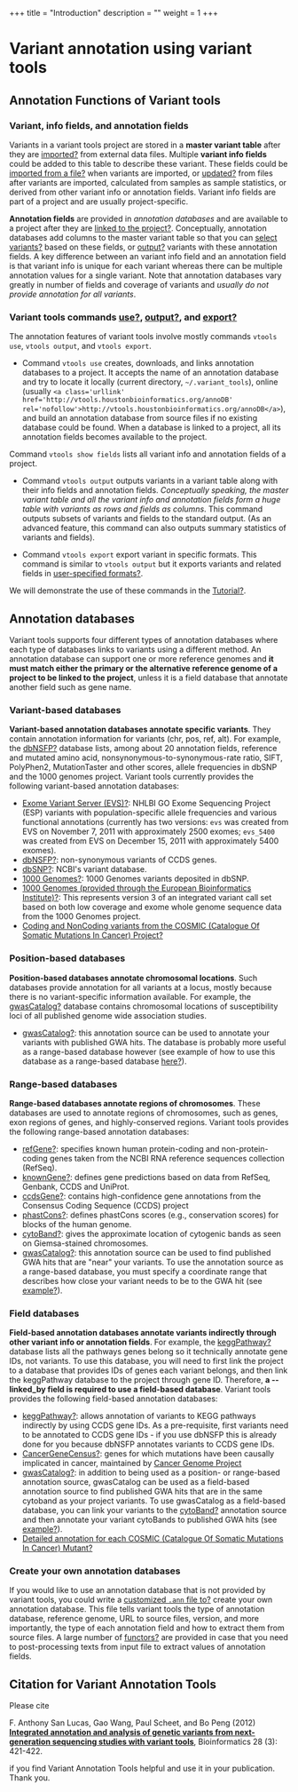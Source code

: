 
+++
title = "Introduction"
description = ""
weight = 1
+++



# Variant annotation using variant tools


## Annotation Functions of Variant tools

### Variant, info fields, and annotation fields

Variants in a variant tools project are stored in a **master variant table** after they are [imported][1][?][1] from external data files. Multiple **variant info fields** could be added to this table to describe these variant. These fields could be [imported from a file][1][?][1] when variants are imported, or [updated][2][?][2] from files after variants are imported, calculated from samples as sample statistics, or derived from other variant info or annotation fields. Variant info fields are part of a project and are usually project-specific. 

**Annotation fields** are provided in *annotation databases* and are available to a project after they are [linked to the project][3][?][3]. Conceptually, annotation databases add columns to the master variant table so that you can [select variants][4][?][4] based on these fields, or [output][5][?][5] variants with these annotation fields. A key difference between an variant info field and an annotation field is that variant info is unique for each variant whereas there can be multiple annotation values for a single variant. Note that annotation databases vary greatly in number of fields and coverage of variants and *usually do not provide annotation for all variants*. 



### Variant tools commands [use][3][?][3], [output][5][?][5], and [export][6][?][6]

The annotation features of variant tools involve mostly commands `vtools use`, `vtools output`, and `vtools export`. 

*   Command `vtools use` creates, downloads, and links annotation databases to a project. It accepts the name of an annotation database and try to locate it locally (current directory, `~/.variant_tools`), online (usually `<a class='urllink' href='http://vtools.houstonbioinformatics.org/annoDB' rel='nofollow'>http://vtools.houstonbioinformatics.org/annoDB</a>`), and build an annotation database from source files if no existing database could be found. When a database is linked to a project, all its annotation fields becomes available to the project. 



Command `vtools show fields` lists all variant info and annotation fields of a project. 



*   Command `vtools output` outputs variants in a variant table along with their info fields and annotation fields. *Conceptually speaking, the master variant table and all the variant info and annotation fields form a huge table with variants as rows and fields as columns*. This command outputs subsets of variants and fields to the standard output. (As an advanced feature, this command can also outputs summary statistics of variants and fields). 

*   Command `vtools export` export variant in specific formats. This command is similar to `vtools output` but it exports variants and related fields in [user-specified formats][7][?][7]. 

We will demonstrate the use of these commands in the [Tutorial][8][?][8]. 



## Annotation databases

Variant tools supports four different types of annotation databases where each type of databases links to variants using a different method. An annotation database can support one or more reference genomes and **it must match either the primary or the alternative reference genome of a project to be linked to the project**, unless it is a field database that annotate another field such as gene name. 



### Variant-based databases

**Variant-based annotation databases annotate specific variants**. They contain annotation information for variants (chr, pos, ref, alt). For example, the [dbNSFP][9][?][9] database lists, among about 20 annotation fields, reference and mutated amino acid, nonsynonymous-to-synonymous-rate ratio, SIFT, PolyPhen2, MutationTaster and other scores, allele frequencies in dbSNP and the 1000 genomes project. Variant tools currently provides the following variant-based annotation databases: 



*   [Exome Variant Server (EVS)][10][?][10]: NHLBI GO Exome Sequencing Project (ESP) variants with population-specific allele frequencies and various functional annotations (currently has two versions: `evs` was created from EVS on November 7, 2011 with approximately 2500 exomes; `evs_5400` was created from EVS on December 15, 2011 with approximately 5400 exomes). 
*   [dbNSFP][9][?][9]: non-synonymous variants of CCDS genes. 
*   [dbSNP][11][?][11]: NCBI's variant database. 
*   [1000 Genomes][12][?][12]: 1000 Genomes variants deposited in dbSNP. 
*   [1000 Genomes (provided through the European Bioinformatics Institute)][13][?][13]: This represents version 3 of an integrated variant call set based on both low coverage and exome whole genome sequence data from the 1000 Genomes project. 
*   [Coding and NonCoding variants from the COSMIC (Catalogue Of Somatic Mutations In Cancer) Project][14][?][14] 



### Position-based databases

**Position-based databases annotate chromosomal locations**. Such databases provide annotation for all variants at a locus, mostly because there is no variant-specific information available. For example, the [gwasCatalog][15][?][15] database contains chromosomal locations of susceptibility loci of all published genome wide association studies. 



*   [gwasCatalog][15][?][15]: this annotation source can be used to annotate your variants with published GWA hits. The database is probably more useful as a range-based database however (see example of how to use this database as a range-based database [here][15][?][15]). 



### Range-based databases

**Range-based databases annotate regions of chromosomes**. These databases are used to annotate regions of chromosomes, such as genes, exon regions of genes, and highly-conserved regions. Variant tools provides the following range-based annotation databases: 



*   [refGene][16][?][16]: specifies known human protein-coding and non-protein-coding genes taken from the NCBI RNA reference sequences collection (RefSeq). 
*   [knownGene][17][?][17]: defines gene predictions based on data from RefSeq, Genbank, CCDS and UniProt. 
*   [ccdsGene][18][?][18]: contains high-confidence gene annotations from the Consensus Coding Sequence (CCDS) project 
*   [phastCons][19][?][19]: defines phastCons scores (e.g., conservation scores) for blocks of the human genome. 
*   [cytoBand][20][?][20]: gives the approximate location of cytogenic bands as seen on Giemsa-stained chromosomes. 
*   [gwasCatalog][15][?][15]: this annotation source can be used to find published GWA hits that are "near" your variants. To use the annotation source as a range-based database, you must specify a coordinate range that describes how close your variant needs to be to the GWA hit (see [example][15][?][15]). 



### Field databases

**Field-based annotation databases annotate variants indirectly through other variant info or annotation fields**. For example, the [keggPathway][21][?][21] database lists all the pathways genes belong so it technically annotate gene IDs, not variants. To use this database, you will need to first link the project to a database that provides IDs of genes each variant belongs, and then link the keggPathway database to the project through gene ID. Therefore, **a --linked_by field is required to use a field-based database**. Variant tools provides the following field-based annotation databases: 



*   [keggPathway][21][?][21]: allows annotation of variants to KEGG pathways indirectly by using CCDS gene IDs. As a pre-requisite, first variants need to be annotated to CCDS gene IDs - if you use dbNSFP this is already done for you because dbNSFP annotates variants to CCDS gene IDs. 
*   [CancerGeneCensus][22][?][22]: genes for which mutations have been causally implicated in cancer, maintained by [Cancer Genome Project][23] 
*   [gwasCatalog][15][?][15]: in addition to being used as a position- or range-based annotation source, gwasCatalog can be used as a field-based annotation source to find published GWA hits that are in the same cytoband as your project variants. To use gwasCatalog as a field-based database, you can link your variants to the [cytoBand][20][?][20] annotation source and then annotate your variant cytoBands to published GWA hits (see [example][15][?][15]). 
*   [Detailed annotation for each COSMIC (Catalogue Of Somatic Mutations In Cancer) Mutant][14][?][14] 



### Create your own annotation databases

If you would like to use an annotation database that is not provided by variant tools, you could write a [customized `.ann` file to][24][?][24] create your own annotation database. This file tells variant tools the type of annotation database, reference genome, URL to source files, version, and more importantly, the type of each annotation field and how to extract them from source files. A large number of [functors][25][?][25] are provided in case that you need to post-processing texts from input file to extract values of annotation fields. 



## Citation for Variant Annotation Tools

Please cite 



F. Anthony San Lucas, Gao Wang, Paul Scheet, and Bo Peng (2012) [**Integrated annotation and analysis of genetic variants from next-generation sequencing studies with variant tools**][26], Bioinformatics 28 (3): 421-422. 

if you find Variant Annotation Tools helpful and use it in your publication. Thank you.

 [1]: http://localhost/~iceli/wiki/pmwiki.php?n=Vtools.Import?action=edit
 [2]: http://localhost/~iceli/wiki/pmwiki.php?n=Vtools.Update?action=edit
 [3]: http://localhost/~iceli/wiki/pmwiki.php?n=Vtools.Use?action=edit
 [4]: http://localhost/~iceli/wiki/pmwiki.php?n=Vtools.Select?action=edit
 [5]: http://localhost/~iceli/wiki/pmwiki.php?n=Vtools.Output?action=edit
 [6]: http://localhost/~iceli/wiki/pmwiki.php?n=Vtools.Export?action=edit
 [7]: http://localhost/~iceli/wiki/pmwiki.php?n=Format.HomePage?action=edit
 [8]: http://localhost/~iceli/wiki/pmwiki.php?n=Annotation.Tutorial?action=edit
 [9]: http://localhost/~iceli/wiki/pmwiki.php?n=Annotation.DbNSFP?action=edit
 [10]: http://localhost/~iceli/wiki/pmwiki.php?n=Annotation.EVS?action=edit
 [11]: http://localhost/~iceli/wiki/pmwiki.php?n=Annotation.DbSNP?action=edit
 [12]: http://localhost/~iceli/wiki/pmwiki.php?n=Annotation.ThousandGenome?action=edit
 [13]: http://localhost/~iceli/wiki/pmwiki.php?n=Annotation.ThousandGenomesEBI?action=edit
 [14]: http://localhost/~iceli/wiki/pmwiki.php?n=Annotation.COSMIC?action=edit
 [15]: http://localhost/~iceli/wiki/pmwiki.php?n=Annotation.GwasCatalog?action=edit
 [16]: http://localhost/~iceli/wiki/pmwiki.php?n=Annotation.RefGene?action=edit
 [17]: http://localhost/~iceli/wiki/pmwiki.php?n=Annotation.KnownGene?action=edit
 [18]: http://localhost/~iceli/wiki/pmwiki.php?n=Annotation.CcdsGene?action=edit
 [19]: http://localhost/~iceli/wiki/pmwiki.php?n=Annotation.PhastCons?action=edit
 [20]: http://localhost/~iceli/wiki/pmwiki.php?n=Annotation.CytoBand?action=edit
 [21]: http://localhost/~iceli/wiki/pmwiki.php?n=Annotation.KeggPathway?action=edit
 [22]: http://localhost/~iceli/wiki/pmwiki.php?n=Annotation.CancerGenomeCensus?action=edit
 [23]: http://www.sanger.ac.uk/genetics/CGP/Census/
 [24]: http://localhost/~iceli/wiki/pmwiki.php?n=Annotation.New?action=edit
 [25]: http://localhost/~iceli/wiki/pmwiki.php?n=Format.Functor?action=edit
 [26]: http://bioinformatics.oxfordjournals.org/content/28/3/421.abstract?sid=f64403e7-5050-4102-963c-e690efe003f7